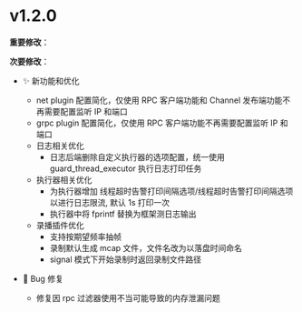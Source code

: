 # v1.2.0

**重要修改**：

**次要修改**：

- ✨ 新功能和优化

  - net plugin 配置简化，仅使用 RPC 客户端功能和 Channel 发布端功能不再需要配置监听 IP 和端口
  - grpc plugin 配置简化，仅使用 RPC 客户端功能不再需要配置监听 IP 和端口
  - 日志相关优化
    - 日志后端删除自定义执行器的选项配置，统一使用 guard_thread_executor 执行日志打印任务
  - 执行器相关优化
    - 为执行器增加 线程超时告警打印间隔选项/线程超时告警打印间隔选项 以进行日志限流, 默认 1s 打印一次
    - 执行器中将 fprintf 替换为框架测日志输出
  - 录播插件优化
    - 支持按期望频率抽帧
    - 录制默认生成 mcap 文件，文件名改为以落盘时间命名
    - signal 模式下开始录制时返回录制文件路径

- 🐛 Bug 修复

  - 修复因 rpc 过滤器使用不当可能导致的内存泄漏问题
